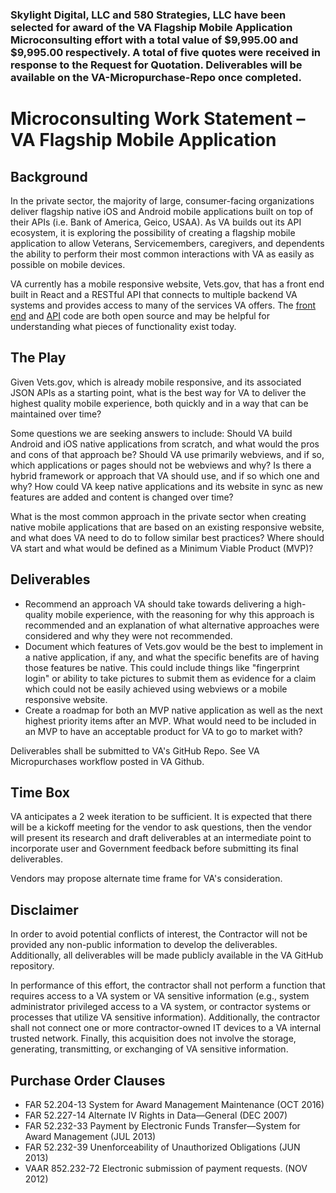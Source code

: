 ### Skylight Digital, LLC and 580 Strategies, LLC have been selected for award of the VA Flagship Mobile Application Microconsulting effort with a total value of $9,995.00 and $9,995.00 respectively. A total of five quotes were received in response to the Request for Quotation. Deliverables will be available on the VA-Micropurchase-Repo once completed.

# Microconsulting Work Statement – VA Flagship Mobile Application

## Background

In the private sector, the majority of large, consumer-facing organizations deliver flagship native iOS and Android mobile applications built on top of their APIs (i.e. Bank of America, Geico, USAA).  As VA builds out its API ecosystem, it is exploring the possibility of creating a flagship mobile application to allow Veterans, Servicemembers, caregivers, and dependents the ability to perform their most common interactions with VA as easily as possible on mobile devices. 

VA currently has a mobile responsive website, Vets.gov, that has a front end built in React and a RESTful API that connects to multiple backend VA systems and provides access to many of the services VA offers. The [front end](https://github.com/department-of-veterans-affairs/vets-website) and [API]( https://github.com/department-of-veterans-affairs/vets-api) code are both open source and may be helpful for understanding what pieces of functionality exist today. 

## The Play

Given Vets.gov, which is already mobile responsive, and its associated JSON APIs as a starting point, what is the best way for VA to deliver the highest quality mobile experience, both quickly and in a way that can be maintained over time?  

Some questions we are seeking answers to include: Should VA build Android and iOS native applications from scratch, and what would the pros and cons of that approach be?  Should VA use primarily webviews, and if so, which applications or pages should not be webviews and why?  Is there a hybrid framework or approach that VA should use, and if so which one and why? How could VA keep native applications and its website in sync as new features are added and content is changed over time?

What is the most common approach in the private sector when creating native mobile applications that are based on an existing responsive website, and what does VA need to do to follow similar best practices?  Where should VA start and what would be defined as a Minimum Viable Product (MVP)?

## Deliverables

- Recommend an approach VA should take towards delivering a high-quality mobile experience, with the reasoning for why this approach is recommended and an explanation of what alternative approaches were considered and why they were not recommended. 
- Document which features of Vets.gov would be the best to implement in a native application, if any, and what the specific benefits are of having those features be native. This could include things like "fingerprint login" or ability to take pictures to submit them as evidence for a claim which could not be easily achieved using webviews or a mobile responsive website. 
- Create a roadmap for both an MVP native application as well as the next highest priority items after an MVP.  What would need to be included in an MVP to have an acceptable product for VA to go to market with?

Deliverables shall be submitted to VA's GitHub Repo.  See VA Micropurchases workflow posted in VA Github.

## Time Box

VA anticipates a 2 week iteration to be sufficient.  It is expected that there will be a kickoff meeting for the vendor to ask questions, then the vendor will present its research and draft deliverables at an intermediate point to incorporate user and Government feedback before submitting its final deliverables. 

Vendors may propose alternate time frame for VA's consideration.

## Disclaimer

In order to avoid potential conflicts of interest, the Contractor will not be provided any non-public information to develop the deliverables. Additionally, all deliverables will be made publicly available in the VA GitHub repository. 

In performance of this effort, the contractor shall not perform a function that requires access to a VA system or VA sensitive information (e.g., system administrator privileged access to a VA system, or contractor systems or processes that utilize VA sensitive information). Additionally, the contractor shall not connect one or more contractor-owned IT devices to a VA internal trusted network. Finally, this acquisition does not involve the storage, generating, transmitting, or exchanging of VA sensitive information.

## Purchase Order Clauses

- FAR 52.204-13 System for Award Management Maintenance (OCT 2016)
- FAR 52.227-14 Alternate IV Rights in Data—General (DEC 2007)
- FAR 52.232-33 Payment by Electronic Funds Transfer—System for Award Management (JUL 2013)
- FAR 52.232-39 Unenforceability of Unauthorized Obligations (JUN 2013)
- VAAR 852.232-72 Electronic submission of payment requests. (NOV 2012)
